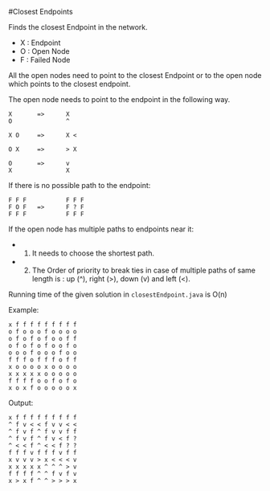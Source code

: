 #Closest Endpoints

Finds the closest Endpoint in the network.
*	X	:	Endpoint
*	O 	:	Open Node
*	F 	:	Failed Node

All the open nodes need to point to the closest Endpoint or to the open node
which points to the closest endpoint.

The open node needs to point to the endpoint in the following way.
```
X 		=>		X
O 				^

X O 	=>		X <

O X 	=> 		> X

O 		=>		v
X 				X
```
If there is no possible path to the endpoint:
```
F F F 			F F F
F O F 	=>		F ? F
F F F 			F F F
```
If the open node has multiple paths to endpoints near it:
*	1)	It needs to choose the shortest path.
*	2)	The Order of priority to break ties in case of multiple paths of same 
		length is : up (^), right (>), down (v) and left (<).

Running time of the given solution in `closestEndpoint.java` is O(n)

Example:
```
x f f f f f f f f f
o f o o o f o o o o
o f o f o f o o f f
o f o f o f o o f o
o o o f o o o f o o
f f f o f f f o f f
x o o o o x o o o o
x x x x x o o o o o
f f f f o o f o f o
x o x f o o o o o x
```
Output:
```
x f f f f f f f f f 
^ f v < < f v v < < 
^ f v f ^ f v v f f 
^ f v f ^ f v < f ? 
^ < < f ^ < < f ? ? 
f f f v f f f v f f 
x v v v > x < < < v 
x x x x x ^ ^ ^ > v 
f f f f ^ ^ f v f v 
x > x f ^ ^ > > > x 
```